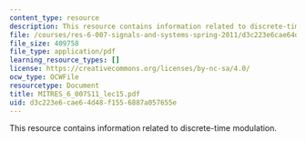 ```yaml
---
content_type: resource
description: This resource contains information related to discrete-time modulation.
file: /courses/res-6-007-signals-and-systems-spring-2011/d3c223e6cae64d48f1556887a057655e_MITRES_6_007S11_lec15.pdf
file_size: 409758
file_type: application/pdf
learning_resource_types: []
license: https://creativecommons.org/licenses/by-nc-sa/4.0/
ocw_type: OCWFile
resourcetype: Document
title: MITRES_6_007S11_lec15.pdf
uid: d3c223e6-cae6-4d48-f155-6887a057655e
---
```

This resource contains information related to discrete-time modulation.